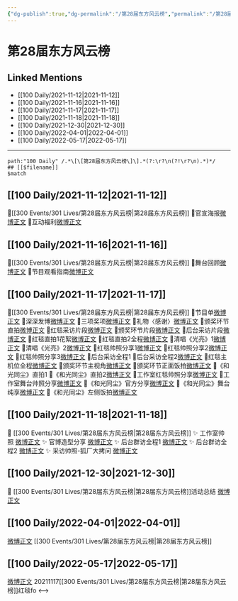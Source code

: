 ```yaml
---
{"dg-publish":true,"dg-permalink":"/第28届东方风云榜","permalink":"/第28届东方风云榜/","title":"第28届东方风云榜","tags":[null]}
---
```


# 第28届东方风云榜

## Linked Mentions
- [[100 Daily/2021-11-12\|2021-11-12]]
- [[100 Daily/2021-11-16\|2021-11-16]]
- [[100 Daily/2021-11-17\|2021-11-17]]
- [[100 Daily/2021-11-18\|2021-11-18]]
- [[100 Daily/2021-12-30\|2021-12-30]]
- [[100 Daily/2022-04-01\|2022-04-01]]
- [[100 Daily/2022-05-17\|2022-05-17]]


---

```expander
path:"100 Daily" /.*\[\[第28届东方风云榜\]\].*(?:\r?\n(?!\r?\n).*)*/
## [[$filename]]
$match
```
## [[100 Daily/2021-11-12\|2021-11-12]]
🌟[[300 Events/301 Lives/第28届东方风云榜\|第28届东方风云榜]]
💫官宣海报[微博正文](https://m.weibo.cn/6466290670/4702731887445601)
💫互动福利[微博正文](https://m.weibo.cn/6466290670/4702749830942119)
## [[100 Daily/2021-11-16\|2021-11-16]]
🌟[[300 Events/301 Lives/第28届东方风云榜\|第28届东方风云榜]]
💫舞台回顾[微博正文](https://m.weibo.cn/6466290670/4704263794331514)
💫节目观看指南[微博正文](https://m.weibo.cn/6466290670/4704287277712553)
## [[100 Daily/2021-11-17\|2021-11-17]]
💫[[300 Events/301 Lives/第28届东方风云榜\|第28届东方风云榜]]
🌟节目单[微博正文](https://m.weibo.cn/6466290670/4704463048410719)
🌟深深发博[微博正文](https://m.weibo.cn/6466290670/4704664270144307)
🌟三项奖项[微博正文](https://m.weibo.cn/6466290670/4704640719127774)
🌟礼物〈感谢〉[微博正文](https://m.weibo.cn/6466290670/4704653428133828)
🌟颁奖环节直拍[微博正文](https://m.weibo.cn/6466290670/4704673065601576)
🌟红毯采访片段[微博正文](https://m.weibo.cn/6466290670/4704615759614634)
🌟颁奖环节片段[微博正文](https://m.weibo.cn/6466290670/4704658931319238)
🌟后台采访片段[微博正文](https://m.weibo.cn/6466290670/4704658423287617)
🌟红毯直拍1花絮[微博正文](https://m.weibo.cn/6466290670/4704607240980490)
🌟红毯直拍2全程[微博正文](https://m.weibo.cn/6466290670/4704616024114575)
🌟清唱《光亮》1[微博正文](https://m.weibo.cn/6466290670/4704596901236302)
🌟清唱《光亮》2[微博正文](https://m.weibo.cn/6466290670/4704604476671951)
🌟红毯帅照分享1[微博正文](https://m.weibo.cn/6466290670/4704595361926456)
🌟红毯帅照分享2[微博正文](https://m.weibo.cn/6466290670/4704598554840368)
🌟红毯帅照分享3[微博正文](https://m.weibo.cn/6466290670/4704606909108842)
🌟后台采访全程1[](https://m.weibo.cn/6466290670/4704659359665809)
🌟后台采访全程2[微博正文](https://m.weibo.cn/6466290670/4704678820710414)
🌟红毯主机位全程[微博正文](https://m.weibo.cn/6466290670/4704598176826041)
🌟颁奖环节主视角[微博正文](https://m.weibo.cn/6466290670/4704677511563905)
🌟颁奖环节正面饭拍[微博正文](https://m.weibo.cn/6466290670/4704677385472128)
🌟《和光同尘》直拍1[](https://m.weibo.cn/6466290670/4704651255744187)
🌟《和光同尘》直拍2[微博正文](https://m.weibo.cn/6466290670/4704653063225397)
🌟工作室红毯帅照分享[微博正文](https://m.weibo.cn/6466290670/4704638748329423)
🌟工作室舞台帅照分享[微博正文](https://m.weibo.cn/6466290670/4704674425079094)
🌟《和光同尘》官方分享[微博正文](https://m.weibo.cn/6466290670/4704624294758730)
🌟《和光同尘》舞台纯享[微博正文](https://m.weibo.cn/6466290670/4704625728427493)
🌟《和光同尘》左侧饭拍[微博正文](https://m.weibo.cn/6466290670/4704673527762062)
## [[100 Daily/2021-11-18\|2021-11-18]]
💫 [[300 Events/301 Lives/第28届东方风云榜\|第28届东方风云榜]]
✨ 工作室帅照 [微博正文](https://m.weibo.cn/6466290670/4704973331367650)
✨ 官博造型分享 [微博正文](https://m.weibo.cn/6466290670/4705019012843462)
✨ 后台群访全程1 [微博正文](https://m.weibo.cn/6466290670/4704951835559337)
✨ 后台群访全程2 [微博正文](https://m.weibo.cn/6466290670/4704836546726990)
✨ 采访帅照-狐厂大拷问 [微博正文](https://m.weibo.cn/6466290670/4704806448400226)
## [[100 Daily/2021-12-30\|2021-12-30]]
💫 [[300 Events/301 Lives/第28届东方风云榜\|第28届东方风云榜]]活动总结 [微博正文](https://m.weibo.cn/6466290670/4720145786998003)
## [[100 Daily/2022-04-01\|2022-04-01]]
[微博正文](https://m.weibo.cn/7614261260/4753448229143715) [[300 Events/301 Lives/第28届东方风云榜\|第28届东方风云榜]]
## [[100 Daily/2022-05-17\|2022-05-17]]
[微博正文](https://m.weibo.cn/7633014126/4770057546631275) 20211117[[300 Events/301 Lives/第28届东方风云榜\|第28届东方风云榜]]红毯fo
<-->

